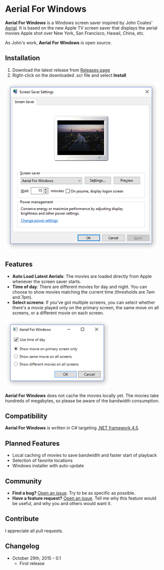 # Aerial For Windows

**Aerial For Windows** is a Windows screen saver inspired by John Coates' [Aerial](https://github.com/JohnCoates/Aerial). It is based on the new Apple TV screen saver that displays the aerial movies Apple shot over New York, San Francisco, Hawaii, China, etc.

As John's work, **Aerial For Windows** is open source.

## Installation

1. Download the latest release from [Releases page](https://github.com/thoemmi/AerialForWindows/releases)
2. Right-click on the downloaded .scr file and select **Install** 

![Screen Saver Settings](assets/ScreenSaverSettings.png)

## Features

* **Auto Load Latest Aerials**: The movies are loaded directly from Apple whenever the screen saver starts.
* **Time of day**: There are different movies for day and night. You can choose to show movies matching the current time (thresholds are 7am and 7pm). 
* **Select screens**: If you've got multiple screens, you can select whether there's a movie played only on the primary screen, the same move on all screens, or a different movie on each screen.

![Screen Saver Settings](assets/AerialForWindows.png)

**Aerial For Windows** does not cache the movies locally yet. The movies take hundreds of megabytes, so please be aware of the bandwidth consumption.

## Compatibility

**Aerial For Windows** is written in C# targeting [.NET framework 4.5](https://www.microsoft.com/en-us/download/details.aspx?id=30653).

## Planned Features

* Local caching of movies to save bandwidth and faster start of playback
* Selection of favorite locations 
* Windows installer with auto-update

## Community

* **Find a bug?** [Open an issue](https://github.com/thoemmi/AerialForWindows/issues/new). Try to be as specific as possible.
* **Have a feature request?** [Open an issue](https://github.com/thoemmi/AerialForWindows/issues/new). Tell me why this feature would be useful, and why you and others would want it.

## Contribute

I appreciate all pull requests.

## Changelog

* October 29th, 2015 - 0.1
  * First release